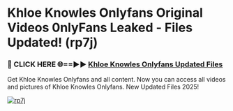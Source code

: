 # Khloe Knowles Onlyfans Original Videos 0nlyFans Leaked - Files Updated! (rp7j)

<h3>🔴 CLICK HERE 🌐==►► <a href="https://tinyurl.com/x26r9saj" rel="nofollow">Khloe Knowles Onlyfans Updated Files</a></h3>

Get Khloe Knowles Onlyfans and all content. Now you can access all videos and pictures of Khloe Knowles Onlyfans. New Updated Files 2025!

[![rp7j](https://i.imgur.com/LkgZPqh.gif)](https://tinyurl.com/x26r9saj)
